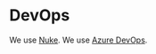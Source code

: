 # DevOps

We use [Nuke](https://nuke.build/).
We use [Azure DevOps](https://azure.microsoft.com/en-us/services/devops/).